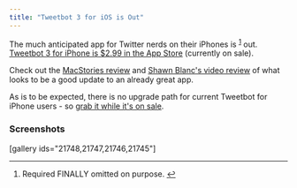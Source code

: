 ```yaml
---
title: "Tweetbot 3 for iOS is Out"
---
```

<p>The much anticipated app for Twitter nerds on their iPhones is <sup id="fnref-21744:1"><a href="#fn-21744:1" rel="footnote">1</a></sup> out. <a href="https://itunes.apple.com/ca/app/tweetbot-3-for-twitter-iphone/id722294701?mt=8">Tweetbot 3 for iPhone is $2.99 in the App Store</a> (currently on sale).</p>
<p>Check out the <a href="http://www.macstories.net/reviews/tweetbot-3-review-human-after-all/">MacStories review</a> and <a href="http://shawnblanc.net/2013/10/video-review-new-tweetbot-ios7/">Shawn Blanc's video review</a> of what looks to be a good update to an already great app.</p>
<p>As is to be expected, there is no upgrade path for current Tweetbot for iPhone users - so <a href="https://itunes.apple.com/ca/app/tweetbot-3-for-twitter-iphone/id722294701?mt=8">grab it while it's on sale</a>.</p>
<h3>Screenshots</h3>
<p>[gallery ids="21748,21747,21746,21745"]</p>
<div class="footnotes">
<hr />
<ol>
<li id="fn-21744:1">
Required FINALLY omitted on purpose.&#160;<a href="#fnref-21744:1" rev="footnote">&#8617;</a>
</li>
</ol>
</div>
